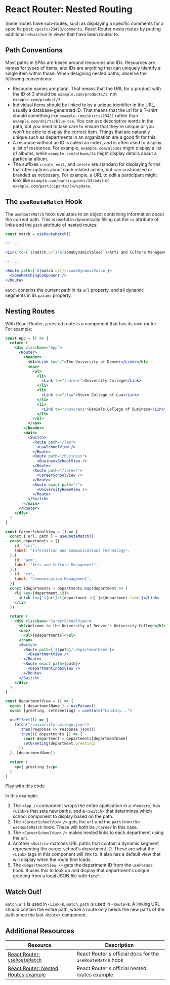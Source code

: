 # React Router: Nested Routing

Some routes have sub-routes, such as displaying a specific comments for a specific post: `/posts/23423/comments`. React Router nests routes by putting additional `<Switch>`s in views that have been routed to.

## Path Conventions

Most paths in SPAs are based around resources and IDs. Resources are names for types of items, and IDs are anything that can uniquely identify a single item within those. When designing nested paths, observe the following conventions:

* Resource names are plural. That means that the URL for a product with the ID of 3 should be `example.com/products/3`, not `example.com/product/3`.
* Individual items should be linked to by a unique identifier in the URL, usually a database-generated ID. That means that the url for a T-shirt should something like `example.com/shirts/23421` rather than `example.com/shirts/blue-tee`. You can use descriptive words in the path, but you need to take care to ensure that they're unique or you won't be able to display the correct item. Things that are naturally unique such as departments in an organization are a good fit for this.
* A resource without an ID is called an index, and is often used to display a list of resources. For example, `example.com/albums` might display a list of albums, while `example.com/albums/34` might display details about a particular album.
* The suffixes `create`, `edit`, and `delete` are standard for displaying forms that offer options about each related action, but can customized or branded as necessary. For example, a URL to edit a participant might look like `example.com/participants/34/edit` or `example.com/participants/34/update`.

## The `useRouteMatch` Hook

The `useRouteMatch` hook evaluates to an object containing information about the current path. This is useful in dynamically filling out the `to` attribute of links and the `path` attribute of nested routes:

```jsx
const match = useRouteMatch()

// ...

<Link to={`${match.url}/${someDynamicValue}`}>Arts and Culture Management</Link>

// ...

<Route path={`${match.url}/:someDynamicValue`}>
  <SomeMatchingComponent />
</Route>
```

`match` contains the current path in its `url` property, and all dynamic segments in its `params` property.

## Nesting Routes

With React Router, a nested route is a component that has its own router. For example:

```jsx
const App = () => {
  return (
    <div className="App">
      <Router>
        <header>
          <h1><Link to="/">The University of Denver</Link></h1>
          <nav>
            <ul>
              <li>
                <Link to="/career">University College</Link>
              </li>
              <li>
                <Link to="/law">Sturm College of Law</Link>
              </li>
              <li>
                <Link to="/business">Daniels College of Business</Link>
              </li>
            </ul>
          </nav>
        </header>
        <main>
          <Switch>
            <Route path="/law">
              <LawSchoolView />
            </Route>
            <Route path="/business">
              <BusinessSchoolView />
            </Route>
            <Route path="/career">
              <CareerSchoolView />
            </Route>
            <Route exact path="/">
              <UniversityHomeView />
            </Route>
          </Switch>
        </main>
      </Router>
    </div>
  )
}
```

```jsx
const CareerSchoolView = () => {
  const { url, path } = useRouteMatch()
  const departments = [{
    id: "ict",
    label: "Information and Communications Technology",
  },{
    id: "acm",
    label: "Arts and Culture Management",
  },{
    id: "cm",
    label: "Communication Management",
  }]
  const $departments = departments.map(department => (
    <li key={department.id}>
      <Link to={`${url}/${department.id}`}>{department.label}</Link>
    </li>
  ))

  return (
    <div className="CareerSchoolView">
      <h2>Welcome to the University of Denver's University College</h2>
      <nav>
        <ul>{$departments}</ul>
      </nav>
      <Switch>
        <Route path={`${path}/:departmentName`}>
          <DepartmentView />
        </Route>
        <Route exact path={path}>
          <DepartmentIndexView />
        </Route>
      </Switch>
    </div>
  )
}
```

```jsx
const DepartmentView = () => {
  const { departmentName } = useParams()
  const [greeting, setGreeting] = useState("Loading...")

  useEffect(() => {
    fetch("/university-college.json")
      .then(response => response.json())
      .then(({ departments }) => {
        const department = departments[departmentName]
        setGreeting(department.greeting)
      })
  }, [departmentName])

  return (
    <p>{ greeting }</p>
  )
}
```

[Play with this code](https://codesandbox.io/s/bold-butterfly-bifmk)

In this example:

1. The `<App />` component wraps the entire application in a `<Router>`, has `<Link>`s that sets new paths, and a `<Switch>` that determines which school component to display based on the path.
2. The `<CareerSchoolView />` gets the `url` and the `path` from the `useRouteMatch` hook. These will both be `/career` in this case.
3. The `<CareerSchoolView />` makes nested links to each department using the `url`.
4. Another `<Switch>` matches URL paths that contain a dynamic segment representing the career school's department ID. These are what the `<Link>` tags in this component will link to. It also has a default view that will display when the route first loads.
5. The `<DepartmentView />` gets the department ID from the `useParams` hook. It uses this to look up and display that department's unique greeting from a local JSON file with `fetch`.

## Watch Out!

`match.url` is used in `<Link>`s, `match.path` is used in `<Route>`s. A linking URL should contain the entire path, while a route only needs the new parts of the path since the last `<Route>` component.

## Additional Resources

| Resource | Description |
| --- | --- |
| [React Router: `useRouteMatch`](https://reactrouter.com/web/api/Hooks/useroutematch) | React Router's official docs for the `useRouteMatch` hook |
| [React Router: Nested Routes example](https://reactrouter.com/web/example/nesting) | React Router's official nested routes example |
